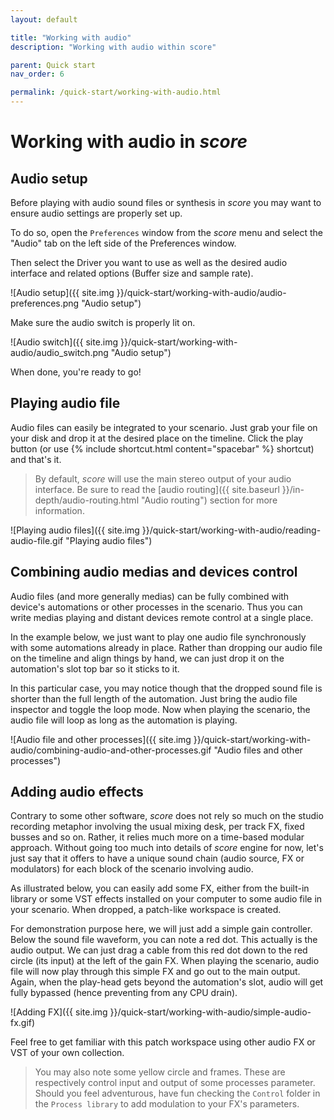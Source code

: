 ```yaml
---
layout: default

title: "Working with audio"
description: "Working with audio within score"

parent: Quick start
nav_order: 6

permalink: /quick-start/working-with-audio.html
---
```

# Working with audio in *score*
## Audio setup

Before playing with audio sound files or synthesis in *score* you may want to ensure audio settings are properly set up.

To do so, open the `Preferences` window from the *score* menu and select the "Audio" tab on the left side of the Preferences window.

Then select the Driver you want to use as well as the desired audio interface and related options (Buffer size and sample rate).

![Audio setup]({{ site.img }}/quick-start/working-with-audio/audio-preferences.png "Audio setup")

Make sure the audio switch is properly lit on.

![Audio switch]({{ site.img }}/quick-start/working-with-audio/audio_switch.png "Audio setup")

When done, you're ready to go!

## Playing audio file

Audio files can easily be integrated to your scenario. Just grab your file on your disk and drop it at the desired place on the timeline. Click the play button (or use {% include shortcut.html content="spacebar" %} shortcut) and that's it.

> By default, *score* will use the main stereo output of your audio interface. Be sure to read the [audio routing]({{ site.baseurl }}/in-depth/audio-routing.html "Audio routing") section for more information.

![Playing audio files]({{ site.img }}/quick-start/working-with-audio/reading-audio-file.gif "Playing audio files")

## Combining audio medias and devices control

Audio files (and more generally medias) can be fully combined with device's automations or other processes in the scenario. Thus you can write medias playing and distant devices remote control at a single place.

In the example below, we just want to play one audio file synchronously with some automations already in place. Rather than dropping our audio file on the timeline and align things by hand, we can just drop it on the automation's slot top bar so it sticks to it.

In this particular case, you may notice though that the dropped sound file is shorter than the full length of the automation. Just bring the audio file inspector and toggle the loop mode. Now when playing the scenario, the audio file will loop as long as the automation is playing.

![Audio file and other processes]({{ site.img }}/quick-start/working-with-audio/combining-audio-and-other-processes.gif "Audio files and other processes")

## Adding audio effects

Contrary to some other software, *score* does not rely so much on the studio recording metaphor involving the usual mixing desk, per track FX, fixed busses and so on. Rather, it relies much more on a time-based modular approach. Without going too much into details of *score* engine for now, let's just say that it offers to have a unique sound chain (audio source, FX or modulators) for each block of the scenario involving audio.

As illustrated below, you can easily add some FX, either from the built-in library or some VST effects installed on your computer to some audio file in your scenario. When dropped, a patch-like workspace is created.

For demonstration purpose here, we will just add a simple gain controller. Below the sound file waveform, you can note a red dot. This actually is the audio output. We can just drag a cable from this red dot down to the red circle (its input) at the left of the gain FX. When playing the scenario, audio file will now play through this simple FX and go out to the main output. Again, when the play-head gets beyond the automation's slot, audio will get fully bypassed (hence preventing from any CPU drain).

![Adding FX]({{ site.img }}/quick-start/working-with-audio/simple-audio-fx.gif)

Feel free to get familiar with this patch workspace using other audio FX or VST of your own collection.

> You may also note some yellow circle and frames. These are respectively control input and output of some processes parameter. Should you feel adventurous, have fun checking the `Control` folder in the `Process library` to add modulation to your FX's parameters.